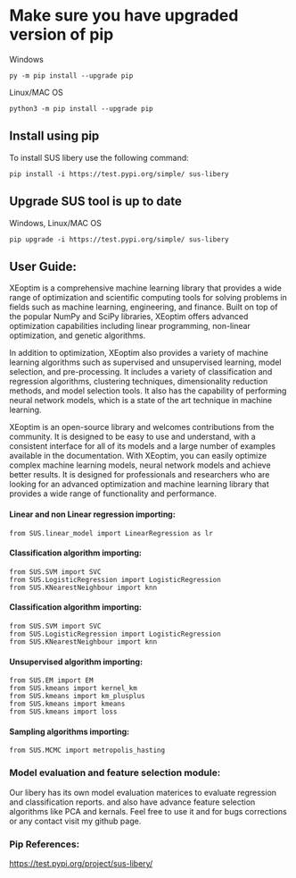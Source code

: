 
# Make sure you have upgraded version of pip
Windows
```
py -m pip install --upgrade pip
```

Linux/MAC OS
```
python3 -m pip install --upgrade pip
```

## Install using pip
To install SUS libery use the following command:
```
pip install -i https://test.pypi.org/simple/ sus-libery
```
## Upgrade SUS tool is up to date
Windows, Linux/MAC OS
```
pip upgrade -i https://test.pypi.org/simple/ sus-libery
```


## User Guide: 
XEoptim is a comprehensive machine learning library that provides a wide range of optimization and scientific computing tools for solving problems in fields such as machine learning, engineering, and finance. Built on top of the popular NumPy and SciPy libraries, XEoptim offers advanced optimization capabilities including linear programming, non-linear optimization, and genetic algorithms.

In addition to optimization, XEoptim also provides a variety of machine learning algorithms such as supervised and unsupervised learning, model selection, and pre-processing. It includes a variety of classification and regression algorithms, clustering techniques, dimensionality reduction methods, and model selection tools. It also has the capability of performing neural network models, which is a state of the art technique in machine learning.

XEoptim is an open-source library and welcomes contributions from the community. It is designed to be easy to use and understand, with a consistent interface for all of its models and a large number of examples available in the documentation. With XEoptim, you can easily optimize complex machine learning models, neural network models and achieve better results. It is designed for professionals and researchers who are looking for an advanced optimization and machine learning library that provides a wide range of functionality and performance.
#### Linear and non Linear regression importing:
```
from SUS.linear_model import LinearRegression as lr
```
#### Classification algorithm importing:
```
from SUS.SVM import SVC
from SUS.LogisticRegression import LogisticRegression
from SUS.KNearestNeighbour import knn
```
#### Classification algorithm importing:
```
from SUS.SVM import SVC
from SUS.LogisticRegression import LogisticRegression
from SUS.KNearestNeighbour import knn
```
#### Unsupervised algorithm importing:
```
from SUS.EM import EM
from SUS.kmeans import kernel_km
from SUS.kmeans import km_plusplus
from SUS.kmeans import kmeans
from SUS.kmeans import loss
```
#### Sampling algorithms importing:

```
from SUS.MCMC import metropolis_hasting
```

### Model evaluation and feature selection module:
Our libery has its own model evaluation materices to evaluate regression and classification reports. and also have advance feature selection algorithms like PCA and kernals. Feel free to use it and for bugs corrections  or any contact visit my github page.

### Pip References:

https://test.pypi.org/project/sus-libery/

